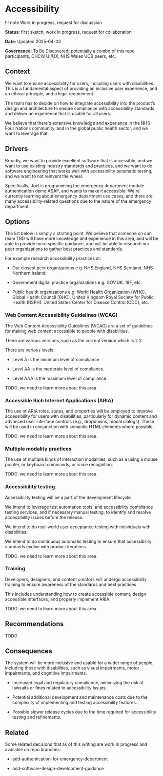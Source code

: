 # Accessibility

!!! note 
Work in progress, request for discussion


**Status**: first sketch, work in progress, request for collaboration

**Date**: Updated 2025-04-03

**Governance**: To Be Discovered; potentially a combo of this repo participants, DHCW UI/UX, NHS Wales UCB peers, etc.

## Context

We want to ensure accessibility for users, including users with disabilities. This is a fundamental aspect of providing an inclusive user experience, and an ethical principle, and a legal requirement.

The team has to decide on how to integrate accessibility into the product’s design and architecture to ensure compliance with accessibility standards and deliver an experience that is usable for all users.

We believe that there's extensive knowledge and experience in the NHS Four Nations community, and in the global public health sector, and we want to leverage that.

## Drivers

Broadly, we want to provide excellent software that is accessible, and we want to use existing industry standards and practices, and we want to do software engineering that works well with accessibility automatic testing, and we want to not reinvent the wheel.

Specifically, Joel is programming the emergency department module authentication demo ASAP, and wants to make it accessible. We're currently learning about emergency department use cases, and there are many accessibility-related questions due to the nature of the emergency department.

## Options

The list below is simply a starting point. We believe that someone on our team TBD will have more knowledge and experience in this area, and will be able to provide more specific guidance, and will be able to research our peer organizations to gather best practices and standards.

For example research accessibility practices at:

* Our closest peer organizations e.g. NHS England, NHS Scotland, NHS Northern Ireland.

* Government digital practice organizations e.g. GOV.UK, 18F, etc.

* Public health organizations e.g. World Health Organization (WHO), Global Health Council (GHC), United Kingdom Royal Society for Public Health (RSPH).
United States Center for Disease Control (CDC), etc. 

### Web Content Accessibility Guidelines (WCAG)

The Web Content Accessibility Guidelines (WCAG) are a set of guidelines for making web content accessible to people with disabilities. 

There are various versions, such as the current version which is 2.2. 

There are various levels:

* Level A is the minimum level of compliance
 
* Level AA is the moderate level of compliance.
  
* Level AAA is the maximum level of compliance.

TODO: we need to learn more about this area.

### Accessible Rich Internet Applications (ARIA)

The use of ARIA roles, states, and properties will be employed to improve accessibility for users with disabilities, particularly for dynamic content and advanced user interface controls (e.g., dropdowns, modal dialogs). These will be used in conjunction with semantic HTML elements where possible.

TODO: we need to learn more about this area.

### Multiple modality practices

The use of multiple kinds of interaction modalities, such as a using a mouse pointer, or keyboard commands, or voice recognition. 

TODO: we need to learn more about this area.

### Accessibility testing

Accessibility testing will be a part of the development lifecycle. 

We intend to leverage test automation tools, and accessibility compliance testing services, and if necessary manual testing, to identify and resolve accessibility issues before the release.

We intend to do real-world user acceptance testing with individuals with disabilities.

We intend to do continuous automatic testing to ensure that accessibility standards evolve with product iterations.

TODO: we need to learn more about this area.

### Training

Developers, designers, and content creators will undergo accessibility training to ensure awareness of the standards and best practices. 

This includes understanding how to create accessible content, design accessible interfaces, and properly implement ARIA.

TODO: we need to learn more about this area.

## Recommendations

TODO

## Consequences

The system will be more inclusive and usable for a wider range of people, including those with disabilities, such as visual impairments, motor impairments, and cognitive impairments.

- Increased legal and regulatory compliance, minimizing the risk of lawsuits or fines related to accessibility issues.

- Potential additional development and maintenance costs due to the complexity of implementing and testing accessibility features.

- Possible slower release cycles due to the time required for accessibility testing and refinements.

## Related

Some related decisions that as of this writing are work in progress and available on repo branches:

* add-authentication-for-emergency-department

* add-software-design-development-guidance
